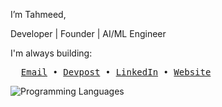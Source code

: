 I’m Tahmeed,


Developer | Founder | AI/ML Engineer

I'm always building:

<pre>
  <a href="mailto:tabeeb700@gmail.com">Email</a> • <a href="https://devpost.com/tabeeb700">Devpost</a> • <a href="https://www.linkedin.com/in/tahmeedt/">LinkedIn</a> • <a href="https://tahmeedt.com">Website</a>
</pre>

![Programming Languages](coding_languages_marquee.gif)
